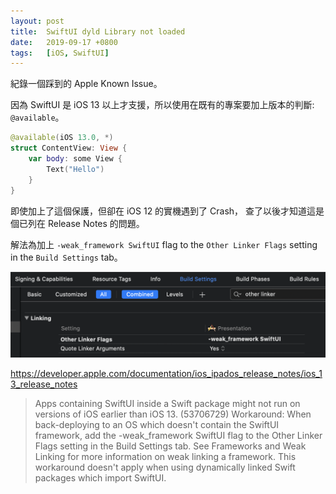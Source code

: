 ```yaml
---
layout: post
title:  SwiftUI dyld Library not loaded
date:   2019-09-17 +0800
tags:   [iOS, SwiftUI]
---
```

紀錄一個踩到的 Apple Known Issue。

因為 SwiftUI 是 iOS 13 以上才支援，所以使用在既有的專案要加上版本的判斷: `@available`。

```swift
@available(iOS 13.0, *)
struct ContentView: View {
    var body: some View {
        Text("Hello")
    }
}
```

即使加上了這個保護，但卻在 iOS 12 的實機遇到了 Crash，
查了以後才知道這是個已列在 Release Notes 的問題。

解法為加上 `-weak_framework SwiftUI` flag to the `Other Linker Flags` setting in the `Build Settings` tab。

![](/assets/2019/SwiftUI-weak-framework.png)

<https://developer.apple.com/documentation/ios_ipados_release_notes/ios_13_release_notes>

> Apps containing SwiftUI inside a Swift package might not run on versions of iOS earlier than iOS 13. (53706729)
> Workaround: When back-deploying to an OS which doesn't contain the SwiftUI framework, add the -weak_framework SwiftUI flag to the Other Linker Flags setting in the Build Settings tab. See Frameworks and Weak Linking for more information on weak linking a framework. This workaround doesn't apply when using dynamically linked Swift packages which import SwiftUI.

